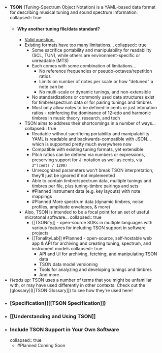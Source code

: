 - **TSON** (Tuning-Spectrum Object Notation) is a YAML-based data format for describing musical tuning and sound spectrum information.
  collapsed:: true
	- #### Why another tuning file/data standard?
		- [Valid question.](((629168a2-5251-438a-983c-1c1a993aeaeb)))
		- Existing formats have too many limitations...
		  collapsed:: true
			- Some sacrifice portability and manipulability for readability (SCL, TUN), while others are environment-specific or unreadable (MTS)
			- Each comes with some combination of limitations...
				- No reference frequencies or pseudo-octaves/repetition ratios
				- Limits on number of notes per scale or how "detuned" a note can be
				- No multi-scale or dynamic tunings, and non-extensible
			- No standardizations or commonly used data structures exist for timbre/spectrum data or for pairing tunings and timbres
			- Most only allow notes to be defined in cents or just intonation ratios - reinforcing the dominance of 12-edo and harmonic timbres in music theory, research, and tech
		- TSON aims to address their shortcomings in a number of ways...
		  collapsed:: true
			- Readable without sacrificing portability and manipulability - YAML is readable and backwards-compatible with JSON... which is supported pretty much everywhere now
			- Compatible with existing tuning formats, yet extensible
			- Pitch ratios can be defined via numbers or expressions, preserving support for JI notation as well as cents, via `2^(cents / 1200)`
			- Unrecognized parameters won't break TSON interpretation, they'll just be ignored if not implemented
			- Able to contain timbre/spectrum data, multiple tunings and timbres per file, plus tuning-timbre pairings and sets
			- #Planned Instrument data (e.g. key layouts) with note mappings
			- #Planned More spectrum data (dynamic timbres, noise profiles, amplitude envelopes, & more)
		- Also, TSON is intended to be a focal point for an set of useful microtonal software...
		  collapsed:: true
			- [[TSONify]] - open-source SDKs in multiple languages with various features for including TSON support in software projects
			- [[TonalityLab]] #Planned - open-source, self-hostable web app & API for archiving and creating tuning, spectrum, and instrument models
			  collapsed:: true
				- API and UI for archiving, fetching, and manipulating TSON data
				- TSON data model versioning
				- Tools for analyzing and developing tunings and timbres
				- And more...
- *Heads up:* TSON uses a number of terms that you might be unfamiliar with, or may have used differently in other contexts. Check out the [glossary]([[TSON Glossary]]) to see how they're used here!
- ### [Specification]([[TSON Specification]])
- ### [[Understanding and Using TSON]]
- ### Include TSON Support in Your Own Software
  collapsed:: true
	- #Planned Coming Soon